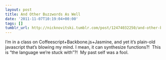 ```yaml
---
layout: post
title: And Other Buzzwords As Well
date: '2011-11-07T10:19:04+00:00'
tags: []
tumblr_url: http://nicknovitski.tumblr.com/post/12474032250/and-other-buzzwords-as-well
---
```

I’m in a class on Coffeescript+Backbone.js+Jasmine, and yet it’s plain-old javascript that’s blowing my mind.
I mean, it can synthesize functions?!  This is “the language we’re stuck with”?!  My past self was a fool.
